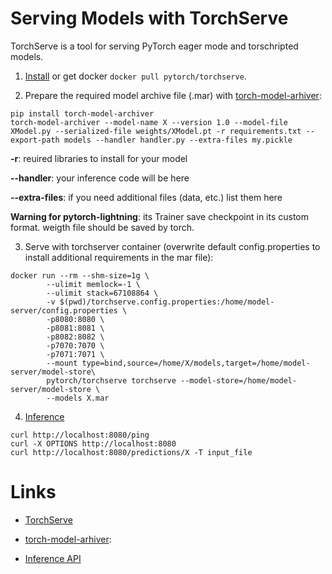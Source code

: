 # Serving Models with TorchServe

TorchServe is a tool for serving PyTorch eager mode and torschripted models.

1. [Install](https://github.com/pytorch/serve/blob/master/README.md#install-torchserve) or get docker ```docker pull pytorch/torchserve```.

2. Prepare the required model archive file (.mar) with [torch-model-arhiver](https://github.com/pytorch/serve/tree/master/model-archiver):

```
pip install torch-model-archiver
torch-model-archiver --model-name X --version 1.0 --model-file XModel.py --serialized-file weights/XModel.pt -r requirements.txt --export-path models --handler handler.py --extra-files my.pickle

```

**-r**: reuired libraries to install for your model

**--handler**: your inference code will be here

**--extra-files**: if you need additional files (data, etc.) list them here

**Warning for pytorch-lightning**: its Trainer save checkpoint in its custom format. weigth file should be saved by torch.

3. Serve with torchserver container (overwrite default config.properties to install additional requirements in the mar file):

```
docker run --rm --shm-size=1g \
        --ulimit memlock=-1 \
        --ulimit stack=67108864 \
        -v $(pwd)/torchserve.config.properties:/home/model-server/config.properties \
        -p8080:8080 \
        -p8081:8081 \
        -p8082:8082 \
        -p7070:7070 \
        -p7071:7071 \
        --mount type=bind,source=/home/X/models,target=/home/model-server/model-store\
        pytorch/torchserve torchserve --model-store=/home/model-server/model-store \
        --models X.mar 
```

4. [Inference](https://pytorch.org/serve/inference_api.html)

```
curl http://localhost:8080/ping
curl -X OPTIONS http://localhost:8080
curl http://localhost:8080/predictions/X -T input_file
```


# Links
 
* [TorchServe](https://pytorch.org/serve/)

* [torch-model-arhiver](https://github.com/pytorch/serve/tree/master/model-archiver):

* [Inference API](https://pytorch.org/serve/inference_api.html)
